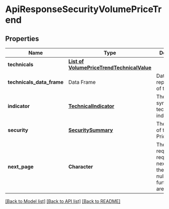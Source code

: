 # ApiResponseSecurityVolumePriceTrend

[//]: # (CLASS:IntrinioSDK::ApiResponseSecurityVolumePriceTrend)

[//]: # (KIND:object)

## Properties

[//]: # (START_DEFINITION)

Name | Type | Description
------------ | ------------- | -------------
**technicals** | [**List of VolumePriceTrendTechnicalValue**](VolumePriceTrendTechnicalValue.md) |  &nbsp;
**technicals_data_frame** | Data Frame | Data frame representation of technicals
**indicator** | [**TechnicalIndicator**](TechnicalIndicator.md) | The name and symbol of the technical indicator &nbsp;
**security** | [**SecuritySummary**](SecuritySummary.md) | The Security of the Stock Price &nbsp;
**next_page** | **Character** | The token required to request the next page of the data. If null, no further results are available. &nbsp;

[//]: # (END_DEFINITION)


[//]: # (CONTAINED_CLASS:IntrinioSDK::VolumePriceTrendTechnicalValue)


[//]: # (CONTAINED_CLASS:IntrinioSDK::TechnicalIndicator)


[//]: # (CONTAINED_CLASS:IntrinioSDK::SecuritySummary)


[[Back to Model list]](../README.md#documentation-for-models) [[Back to API list]](../README.md#documentation-for-api-endpoints) [[Back to README]](../README.md)


